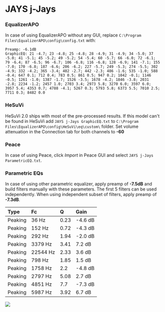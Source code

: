 # JAYS j-Jays

### EqualizerAPO
In case of using EqualizerAPO without any GUI, replace `C:\Program Files\EqualizerAPO\config\config.txt`
with:
```
Preamp: -6.1dB
GraphicEQ: 21 -4.7; 23 -4.8; 25 -4.8; 28 -4.9; 31 -4.9; 34 -5.0; 37 -5.0; 41 -5.1; 45 -5.2; 49 -5.2; 54 -5.4; 60 -5.7; 66 -6.0; 72 -6.1; 79 -6.4; 87 -6.5; 96 -6.7; 106 -6.8; 116 -6.8; 128 -6.9; 141 -7.1; 155 -7.0; 170 -6.8; 187 -6.6; 206 -6.2; 227 -5.7; 249 -5.3; 274 -5.5; 302 -4.9; 332 -4.2; 365 -3.4; 402 -2.7; 442 -2.3; 486 -1.6; 535 -1.0; 588 -0.4; 647 0.1; 712 0.4; 783 0.5; 861 0.5; 947 0.2; 1042 -0.1; 1146 -0.5; 1261 -1.0; 1387 -1.7; 1526 -3.5; 1678 -4.2; 1846 -3.8; 2031 -2.8; 2234 -1.2; 2457 1.0; 2703 3.4; 2973 5.8; 3270 6.0; 3597 6.0; 3957 5.4; 4353 0.7; 4788 -4.1; 5267 0.3; 5793 5.8; 6373 5.5; 7010 2.5; 7711 0.3; 8482 0.0
```

### HeSuVi
HeSuVi 2.0 ships with most of the pre-processed results. If this model can't be found in HeSuVi add
`JAYS j-Jays GraphicEQ.txt` to `C:\Program Files\EqualizerAPO\config\HeSuVi\eq\custom\` folder.
Set volume attenuation in the Connection tab for both channels to **-60**

### Peace
In case of using Peace, click *Import* in Peace GUI and select `JAYS j-Jays ParametricEQ.txt`.

### Parametric EQs
In case of using other parametric equalizer, apply preamp of **-7.5dB** and build filters manually
with these parameters. The first 5 filters can be used independently.
When using independent subset of filters, apply preamp of **-7.3dB**.

| Type    | Fc       |    Q | Gain    |
|:--------|:---------|:-----|:--------|
| Peaking | 36 Hz    | 0.23 | -4.6 dB |
| Peaking | 152 Hz   | 0.72 | -4.3 dB |
| Peaking | 292 Hz   | 1.94 | -2.0 dB |
| Peaking | 3379 Hz  | 3.41 | 7.2 dB  |
| Peaking | 22544 Hz | 2.33 | 3.6 dB  |
| Peaking | 798 Hz   | 1.85 | 1.5 dB  |
| Peaking | 1758 Hz  | 2.2  | -4.8 dB |
| Peaking | 2797 Hz  | 5.08 | 2.7 dB  |
| Peaking | 4851 Hz  | 7.7  | -7.3 dB |
| Peaking | 5987 Hz  | 3.92 | 6.7 dB  |

![](https://raw.githubusercontent.com/jaakkopasanen/AutoEq/master/results/headphonecom/sbaf-serious/JAYS%20j-Jays/JAYS%20j-Jays.png)